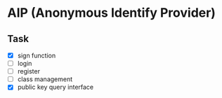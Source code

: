 # AIP (Anonymous Identify Provider)

## Task
* [x] sign function
* [ ] login
* [ ] register
* [ ] class management
* [x] public key query interface 